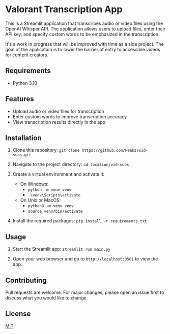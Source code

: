 # Valorant Transcription App

This is a Streamlit application that transcribes audio or video files using the OpenAI Whisper API. The application allows users to upload files, enter their API key, and specify custom words to be emphasized in the transcription.

It's a work in progress that will be improved with time as a side project. The goal of the application is to lower the barrier of entry to accessible videos for content creators.

## Requirements

- Python 3.10

## Features

- Upload audio or video files for transcription
- Enter custom words to improve transcription accuracy
- View transcription results directly in the app

## Installation

1. Clone this repository: ```git clone https://github.com/Peakz/vid-subs.git```

2. Navigate to the project directory: ```cd location/vid-subs```

3. Create a virtual environment and activate it:
   - On Windows:
     - ```python -m venv venv```
     - ```.\venv\Scripts\activate```
   - On Unix or MacOS:
     - ```python3 -m venv venv```
     - ```source venv/bin/activate```

4. Install the required packages: ```pip install -r requirements.txt```

## Usage

1. Start the Streamlit app: ```streamlit run main.py```

2. Open your web browser and go to `http://localhost:8501` to view the app.

## Contributing

Pull requests are welcome. For major changes, please open an issue first to discuss what you would like to change.

## License

[MIT](https://choosealicense.com/licenses/mit/)
